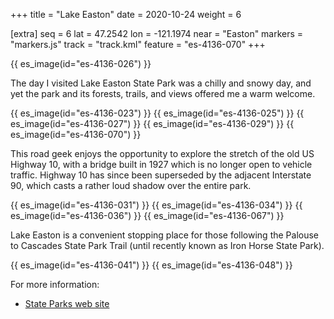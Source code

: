 +++
title = "Lake Easton"
date = 2020-10-24
weight = 6

[extra]
seq = 6
lat = 47.2542
lon = -121.1974
near = "Easton"
markers = "markers.js"
track = "track.kml"
feature = "es-4136-070"
+++

{{ es_image(id="es-4136-026") }}

The day I visited Lake Easton State Park was a chilly and snowy day, and yet the park and its forests, trails, and views offered me a warm welcome.

<!-- more -->

{{ es_image(id="es-4136-023") }}
{{ es_image(id="es-4136-025") }}
{{ es_image(id="es-4136-027") }}
{{ es_image(id="es-4136-029") }}
{{ es_image(id="es-4136-070") }}

This road geek enjoys the opportunity to explore the stretch of the old US Highway 10, with a bridge built in 1927 which is no longer open to vehicle traffic. Highway 10 has since been superseded by the adjacent Interstate 90, which casts a rather loud shadow over the entire park.

{{ es_image(id="es-4136-031") }}
{{ es_image(id="es-4136-034") }}
{{ es_image(id="es-4136-036") }}
{{ es_image(id="es-4136-067") }}

Lake Easton is a convenient stopping place for those following the Palouse to Cascades State Park Trail (until recently known as Iron Horse State Park).

{{ es_image(id="es-4136-041") }}
{{ es_image(id="es-4136-048") }}

For more information:

* [State Parks web site](https://parks.state.wa.us/532/Lake-Easton)
